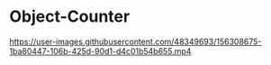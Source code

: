 # Object-Counter

https://user-images.githubusercontent.com/48349693/156308675-1ba80447-106b-425d-90d1-d4c01b54b655.mp4

